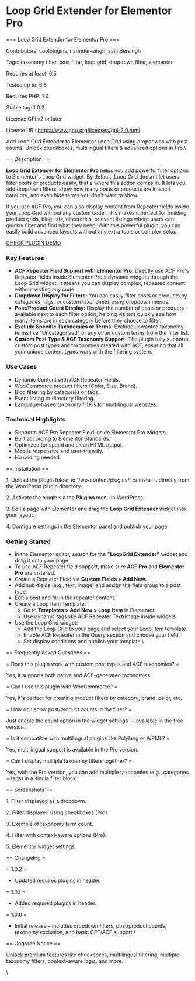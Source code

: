 # Loop Grid Extender for Elementor Pro

\=== Loop Grid Extender for Elementor Pro ===

Contributors: coolplugins, narinder-singh, satindersingh &#x20;

Tags: taxonomy filter, post filter, loop grid, dropdown filter, elementor

Requires at least: 6.5 &#x20;

Tested up to: 6.8

Requires PHP: 7.4 &#x20;

Stable tag: 1.0.2

License: GPLv2 or later &#x20;

License URI: https://www.gnu.org/licenses/gpl-2.0.html &#x20;

Add Loop Grid Extender to Elementor Loop Grid using dropdowns with post counts. Unlock checkboxes, multilingual filters & advanced options in Pro.\


\== Description ==

**Loop Grid Extender for Elementor Pro** helps you add powerful filter options to Elementor's Loop Grid widget. By default, Loop Grid doesn't let users filter posts or products easily, that's where this addon comes in. It lets you add dropdown filters, show how many posts or products are in each category, and even hide terms you don't want to show.&#x20;

If you use ACF Pro, you can also display content from Repeater fields inside your Loop Grid without any custom code. This makes it perfect for building product grids, blog lists, directories, or event listings where users can quickly filter and find what they need. With this powerful plugin, you can easily build advanced layouts without any extra tools or complex setup.

[CHECK PLUGIN DEMO](https://coolplugins.net/loop-grid-extender-for-elementor-pro/?utm_source=lge_plugin\&utm_medium=readme\&utm_campaign=demo\&utm_content=check_demo)

### Key Features

* **ACF Repeater Field Support with Elementor Pro:** Directly use ACF Pro's Repeater fields inside Elementor Pro's dynamic widgets through the Loop Grid widget. It means you can display complex, repeated content without writing any code.
* **Dropdown Display for Filters:** You can easily filter posts or products by categories, tags, or custom taxonomies using dropdown menus.
* **Post/Product Count Display:** Display the number of posts or products available next to each filter option, helping visitors quickly see how many items are in each category before they choose to filter.
* **Exclude Specific Taxonomies or Terms:** Exclude unwanted taxonomy terms like "Uncategorized" or any other custom terms from the filter list.
* **Custom Post Type & ACF Taxonomy Support:** The plugin fully supports custom post types and taxonomies created with ACF, ensuring that all your unique content types work with the filtering system.

### Use Cases

* Dynamic Content with ACF Repeater Fields.&#x20;
* WooCommerce product filters (Color, Size, Brand).
* Blog filtering by categories or tags.
* Event listing or directory filtering.
* Language-based taxonomy filters for multilingual websites.

### Technical Highlights

* Supports ACF Pro Repeater Field inside Elementor Pro widgets.
* Built according to Elementor Standards.
* Optimized for speed and clean HTML output.
* Mobile responsive and user-friendly.
* No coding needed.

\== Installation ==

1\. Upload the plugin folder to \`/wp-content/plugins/\` or install it directly from the WordPress plugin directory.

2\. Activate the plugin via the **Plugins** menu in WordPress.

3\. Edit a page with Elementor and drag the **Loop Grid Extender** widget into your layout.

4\. Configure settings in the Elementor panel and publish your page.

### Getting Started

* In the Elementor editor, search for the **"LoopGrid Extender"** widget and drag it onto your page.
* To use ACF Repeater field support, make sure **ACF Pro** and **Elementor Pro** are installed.
* Create a Repeater Field via **Custom Fields > Add New.**
* Add sub-fields (e.g., text, image) and assign the field group to a post type.
* Edit a post and fill in the repeater content.
* Create a Loop Item Template:
  * Go to **Templates > Add New > Loop Item** in Elementor.
  * Use dynamic tags like ACF Repeater Text/Image inside widgets.
* Use the Loop Grid widget:
  * Add the Loop Grid to your page and select your Loop Item template.
  * Enable ACF Repeater in the Query section and choose your field.
  * Set display conditions and publish your template.\


\== Frequently Asked Questions ==

\= Does this plugin work with custom post types and ACF taxonomies? = &#x20;

Yes, it supports both native and ACF-generated taxonomies.

\= Can I use this plugin with WooCommerce? = &#x20;

Yes, it's perfect for creating product filters by category, brand, color, etc.

\= How do I show post/product counts in the filter? = &#x20;

Just enable the count option in the widget settings — available in the free version.

\= Is it compatible with multilingual plugins like Polylang or WPML? = &#x20;

Yes, multilingual support is available in the Pro version.

\= Can I display multiple taxonomy filters together? = &#x20;

Yes, with the Pro version, you can add multiple taxonomies (e.g., categories + tags) in a single filter block.

\== Screenshots ==

1\. Filter displayed as a dropdown.

2\. Filter displayed using checkboxes (Pro).

3\. Example of taxonomy term count.

4\. Filter with context-aware options (Pro).

5\. Elementor widget settings.

\== Changelog =

\= 1.0.2 =

* Updated requires plugins in header.

\= 1.0.1 =

* Added required plugins in header.

\= 1.0.0 =

* Initial release – includes dropdown filters, post/product counts, taxonomy exclusion, and basic CPT/ACF support.\


\== Upgrade Notice ==

Unlock premium features like checkboxes, multilingual filtering, multiple taxonomy filters, context-aware logic, and more.

\
